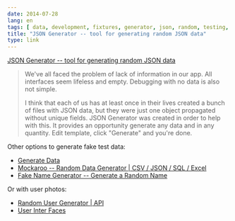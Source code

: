```yaml
---
date: 2014-07-28
lang: en
tags: [ data, development, fixtures, generator, json, random, testing, tool ]
title: "JSON Generator -- tool for generating random JSON data"
type: link
---
```


[JSON Generator -- tool for generating random JSON
data](http://www.json-generator.com/)

> We've all faced the problem of lack of information in our app. All
> interfaces seem lifeless and empty. Debugging with no data is also not
> simple.
>
> I think that each of us has at least once in their lives created a
> bunch of files with JSON data, but they were just one object
> propagated without unique fields. JSON Generator was created in order
> to help with this. It provides an opportunity generate any data and in
> any quantity. Edit template, click "Generate" and you're done.

Other options to generate fake test data:

-   [Generate Data](http://www.generatedata.com)
-   [Mockaroo -- Random Data Generator  |  CSV / JSON / SQL /
    Excel](http://www.mockaroo.com)
-   [Fake Name Generator -- Generate a Random
    Name](http://www.fakenamegenerator.com)

Or with user photos:

-   [Random User Generator  |  API](https://randomuser.me/)
-   [User Inter Faces](http://uifaces.com)


